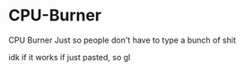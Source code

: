 # CPU-Burner
CPU Burner
Just so people don't have to type a bunch of shit

idk if it works if just pasted, so gl
